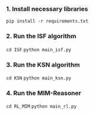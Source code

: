 ### 1. Install necessary libraries

`pip install -r requirements.txt`


### 2. Run the ISF algorithm
`cd ISF`
`python main_isf.py`

### 3. Run the KSN algorithm
`cd KSN`
`python main_ksn.py`

### 4. Run the MIM-Reasoner 
`cd RL_MIM`
`python main_rl.py`
